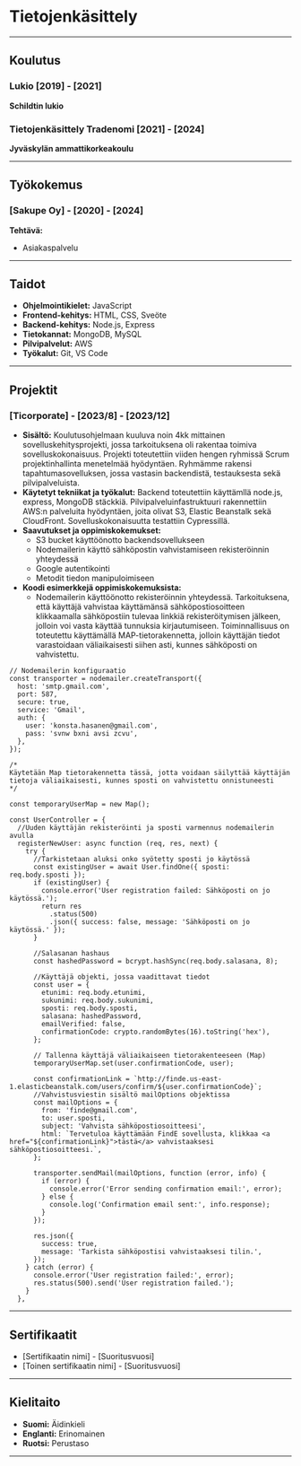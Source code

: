 # Tietojenkäsittely

---

## Koulutus

### Lukio [2019] - [2021]
**Schildtin lukio**

### Tietojenkäsittely Tradenomi [2021] - [2024]
**Jyväskylän ammattikorkeakoulu**

---

## Työkokemus

### [Sakupe Oy] - [2020] - [2024]
**Tehtävä:**
- Asiakaspalvelu

---

## Taidot

- **Ohjelmointikielet:** JavaScript
- **Frontend-kehitys:** HTML, CSS, Sveöte
- **Backend-kehitys:** Node.js, Express
- **Tietokannat:** MongoDB, MySQL
- **Pilvipalvelut:** AWS
- **Työkalut:** Git, VS Code

---

## Projektit

### [Ticorporate] - [2023/8] - [2023/12]
- **Sisältö:** Koulutusohjelmaan kuuluva noin 4kk mittainen sovelluskehitysprojekti, jossa tarkoituksena oli rakentaa toimiva sovelluskokonaisuus. Projekti toteutettiin viiden hengen ryhmissä Scrum projektinhallinta menetelmää hyödyntäen. Ryhmämme rakensi tapahtumasovelluksen, jossa vastasin backendistä, testauksesta sekä pilvipalveluista. 
- **Käytetyt tekniikat ja työkalut:** Backend toteutettiin käyttämllä node.js, express, MongoDB stäckkiä. Pilvipalveluinfastruktuuri rakennettiin AWS:n palveluita hyödyntäen, joita olivat S3, Elastic Beanstalk sekä CloudFront. Sovelluskokonaisuutta testattiin Cypressillä.
- **Saavutukset ja oppimiskokemukset:**
  - S3 bucket käyttöönotto backendsovellukseen
  - Nodemailerin käyttö sähköpostin vahvistamiseen rekisteröinnin yhteydessä
  - Google autentikointi
  - Metodit tiedon manipuloimiseen
- **Koodi esimerkkejä oppimiskokemuksista:**
  - Nodemailerin käyttöönotto rekisteröinnin yhteydessä. Tarkoituksena, että käyttäjä vahvistaa käyttämänsä sähköpostiosoitteen klikkaamalla sähköpostiin tulevaa linkkiä rekisteröitymisen jälkeen, jolloin voi vasta käyttää tunnuksia kirjautumiseen. Toiminnallisuus on toteutettu käyttämällä MAP-tietorakennetta, jolloin käyttäjän tiedot varastoidaan väliaikaisesti siihen asti, kunnes sähköposti on vahvistettu.

`````
// Nodemailerin konfiguraatio
const transporter = nodemailer.createTransport({
  host: 'smtp.gmail.com',
  port: 587,
  secure: true,
  service: 'Gmail',
  auth: {
    user: 'konsta.hasanen@gmail.com',
    pass: 'svnw bxni avsi zcvu',
  },
});

/*
Käytetään Map tietorakennetta tässä, jotta voidaan säilyttää käyttäjän tietoja väliaikaisesti, kunnes sposti on vahvistettu onnistuneesti
*/

const temporaryUserMap = new Map();

const UserController = {
  //Uuden käyttäjän rekisteröinti ja sposti varmennus nodemailerin avulla
  registerNewUser: async function (req, res, next) {
    try {
      //Tarkistetaan aluksi onko syötetty sposti jo käytössä
      const existingUser = await User.findOne({ sposti: req.body.sposti });
      if (existingUser) {
        console.error('User registration failed: Sähköposti on jo käytössä.');
        return res
          .status(500)
          .json({ success: false, message: 'Sähköposti on jo käytössä.' });
      }

      //Salasanan hashaus
      const hashedPassword = bcrypt.hashSync(req.body.salasana, 8);

      //Käyttäjä objekti, jossa vaadittavat tiedot
      const user = {
        etunimi: req.body.etunimi,
        sukunimi: req.body.sukunimi,
        sposti: req.body.sposti,
        salasana: hashedPassword,
        emailVerified: false,
        confirmationCode: crypto.randomBytes(16).toString('hex'),
      };

      // Tallenna käyttäjä väliaikaiseen tietorakenteeseen (Map)
      temporaryUserMap.set(user.confirmationCode, user);

      const confirmationLink = `http://finde.us-east-1.elasticbeanstalk.com/users/confirm/${user.confirmationCode}`;
      //Vahvistusviestin sisältö mailOptions objektissa
      const mailOptions = {
        from: 'finde@gmail.com',
        to: user.sposti,
        subject: 'Vahvista sähköpostiosoitteesi',
        html: `Tervetuloa käyttämään FindE sovellusta, klikkaa <a href="${confirmationLink}">tästä</a> vahvistaaksesi sähköpostiosoitteesi.`,
      };

      transporter.sendMail(mailOptions, function (error, info) {
        if (error) {
          console.error('Error sending confirmation email:', error);
        } else {
          console.log('Confirmation email sent:', info.response);
        }
      });

      res.json({
        success: true,
        message: 'Tarkista sähköpostisi vahvistaaksesi tilin.',
      });
    } catch (error) {
      console.error('User registration failed:', error);
      res.status(500).send('User registration failed.');
    }
  },

`````
  


---

## Sertifikaatit

- [Sertifikaatin nimi] - [Suoritusvuosi]
- [Toinen sertifikaatin nimi] - [Suoritusvuosi]

---

## Kielitaito

- **Suomi:** Äidinkieli
- **Englanti:** Erinomainen
- **Ruotsi:** Perustaso

---
